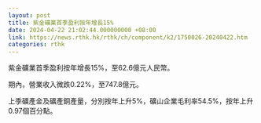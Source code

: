 ```yaml
---
layout: post
title: 紫金礦業首季盈利按年增長15%
date: 2024-04-22 21:02:44.000000000 +08:00
link: https://news.rthk.hk/rthk/ch/component/k2/1750026-20240422.htm
categories: rthk
---
```


紫金礦業首季盈利按年增長15%，至62.6億元人民幣。

期內，營業收入微跌0.22%，至747.8億元。

上季礦產金及礦產銅產量，分別按年上升5%，礦山企業毛利率54.5%，按年上升0.97個百分點。
